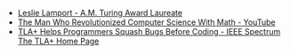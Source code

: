 - [Leslie Lamport - A.M. Turing Award Laureate](https://amturing.acm.org/award_winners/lamport_1205376.cfm)
- [The Man Who Revolutionized Computer Science With Math - YouTube](https://www.youtube.com/watch?v=rkZzg7Vowao)
- [TLA+ Helps Programmers Squash Bugs Before Coding - IEEE Spectrum](https://spectrum.ieee.org/tla)
[The TLA+ Home Page](https://lamport.azurewebsites.net/tla/tla.html)